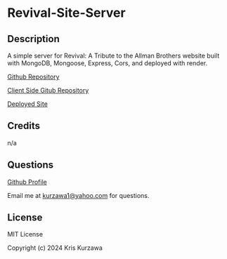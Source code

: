 # Revival-Site-Server

## Description
A simple server for Revival: A Tribute to the Allman Brothers website built with MongoDB, Mongoose, Express, Cors, and deployed with render.

[Github Repository](https://github.com/KKurzawa/Revival-Site-Server)

[Client Side Gitub Repository](https://github.com/KKurzawa/Revival-Site)

[Deployed Site](https://revivalbanddetroit.vercel.app/)

## Credits

n/a

## Questions

[Github Profile](https://github.com/KKurzawa)

Email me at kurzawa1@yahoo.com for questions.

## License

MIT License

Copyright (c) 2024 Kris Kurzawa
